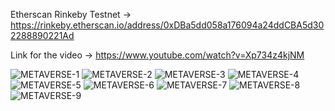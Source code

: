 Etherscan Rinkeby Testnet  -> https://rinkeby.etherscan.io/address/0xDBa5dd058a176094a24ddCBA5d302288890221Ad


Link for the video -> https://www.youtube.com/watch?v=Xp734z4kjNM


![METAVERSE-1](https://user-images.githubusercontent.com/90610801/162426584-74b51d87-925b-473f-ae62-8d661e58b522.jpg)
![METAVERSE-2](https://user-images.githubusercontent.com/90610801/162426601-f2c513de-97ac-42a2-b251-2390bc75443e.jpg)
![METAVERSE-3](https://user-images.githubusercontent.com/90610801/162426619-c32d99e5-56ef-4287-b207-0f4d92b65fb2.jpg)
![METAVERSE-4](https://user-images.githubusercontent.com/90610801/162426639-30be527a-81be-4e93-a80d-ebc16d1f3874.jpg)
![METAVERSE-5](https://user-images.githubusercontent.com/90610801/162426649-42e26a30-d649-4c9b-9c5c-14bf5b78f85e.jpg)
![METAVERSE-6](https://user-images.githubusercontent.com/90610801/162426659-012ee99f-d745-494f-bd6c-b9c8df1308d7.jpg)
![METAVERSE-7](https://user-images.githubusercontent.com/90610801/162426671-1e6c64e5-d26c-4849-b413-c0baf47830b6.jpg)
![METAVERSE-8](https://user-images.githubusercontent.com/90610801/162426686-5e25c613-3a0b-41fb-989b-091dbbf994ea.jpg)
![METAVERSE-9](https://user-images.githubusercontent.com/90610801/162426699-4bcdeee5-1048-46e2-bbed-a8f87ac1ae9a.jpg)
